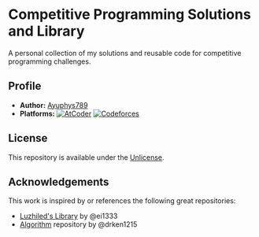 # Competitive Programming Solutions and Library

A personal collection of my solutions and reusable code for competitive programming challenges.

## Profile

- **Author:** [Ayuphys789](https://github.com/Ayuphys789)
- **Platforms:**
  [![AtCoder](https://img.shields.io/endpoint?url=https%3A%2F%2Fatcoder-badges.now.sh%2Fapi%2Fatcoder%2Fjson%2FAyuphys)](https://atcoder.jp/users/Ayuphys)
  [![Codeforces](https://img.shields.io/endpoint?url=https%3A%2F%2Fatcoder-badges.now.sh%2Fapi%2Fcodeforces%2Fjson%2FAyuphys)](https://codeforces.com/profile/Ayuphys)

## License

This repository is available under the [Unlicense](https://choosealicense.com/licenses/unlicense/).

## Acknowledgements

This work is inspired by or references the following great repositories:

- [Luzhiled's Library](https://github.com/ei1333/library) by @ei1333
- [Algorithm](https://github.com/drken1215/algorithm) repository by @drken1215
